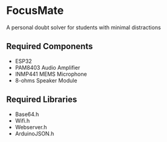 # FocusMate
A personal doubt solver for students with minimal distractions


## Required Components
- ESP32
- PAM8403 Audio Amplifier
- INMP441 MEMS Microphone
- 8-ohms Speaker Module  


## Required Libraries
- Base64.h
- Wifi.h
- Webserver.h
- ArduinoJSON.h

